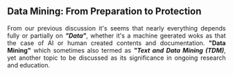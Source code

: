 ## Data Mining: From Preparation to Protection
<p align="justify">
From our previous discussion it's seems that nearly everything depends fully or partially on <b><i>"Data"</i></b>, whether it's a machine geerated woks as that the case of AI or human created contents and documentation.
  <b>"Data Mining"</b> which sometimes also termed as <b><i>"Text and Data Mining (TDM)</b></i>, yet another topic to be discussed as its significance in ongoing research and education.
  </p>

